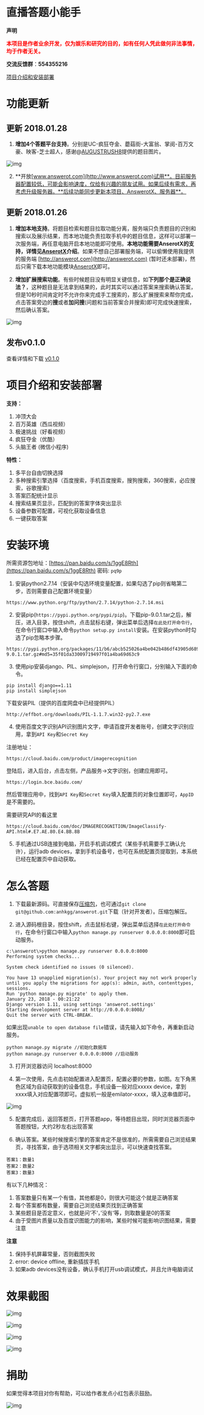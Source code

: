 # 直播答题小能手

**声明**

<font color="red"><b>本项目是作者业余开发，仅为娱乐和研究的目的，如有任何人凭此做何非法事情，均于作者无关。</b></font>

**交流反馈群**：**554355216**

[项目介绍和安装部署](#INSTALL)

# 功能更新

## 更新 2018.01.28

1. **增加4个答题平台支持**。分别是UC-疯狂夺金、蘑菇街-大富翁、掌阅-百万文豪、映客-芝士超人，感谢@[AUGUSTRUSH8](https://github.com/AUGUSTRUSH8)提供的题目图片。

![img](https://wx4.sinaimg.cn/mw1024/006mu4nKly1fnwsb04cklj30op069aac.jpg)

2. **开放[www.answerot.com](http://www.answerot.com)试用**。目前服务器配置较低，可能会影响速度，仅给有兴趣的朋友试用。如果后续有需求，再考虑升级服务器。**后续功能同步更新本项目、AnswerotX、服务器**。

## 更新 2018.01.26

1. **增加本地支持**。将题目检索和题目拉取功能分离，服务端只负责题目的识别和搜索以及展示结果，而本地功能负责拉取手机中的题目信息，这样可以部署一次服务端，再任意电脑开启本地功能即可使用。**本地功能需要AnserotX的支持，详情见[AnserotX](https://github.com/anhkgg/answerotx)介绍**。如果不想自己部署服务端，可以偷懒使用我提供的服务端 [http://answerot.com](http://answerot.com) (暂时还未部署)，然后只需下载本地功能模块[AnserotX](https://github.com/anhkgg/answerotx)即可。

2. **增加扩展搜索功能**。有些时候题目没有明显关键信息，如**下列那个是正确说法？**，这种题目是无法拿到结果的，此时其实可以通过答案来搜索确认答案，但是10秒时间肯定时不允许你来完成手工搜索的，那么扩展搜索来帮你完成，点击答案旁边的**搜**或者**加问搜**(问题和当前答案合并搜索)即可完成快速搜索，然后确认答案。

![img](https://wx3.sinaimg.cn/mw1024/006mu4nKly1fntxece40zj30m205yjrn.jpg)

## 发布v0.1.0

查看详情和下载 [v0.1.0](https://github.com/anhkgg/answerot/releases/tag/v0.1.0)

<h1 id='INSTALL'>项目介绍和安装部署</h1>

**支持：**
1. 冲顶大会
2. 百万英雄（西瓜视频）
3. 极速挑战（好看视频）
4. 疯狂夺金（优酷）
5. 头脑王者 (微信小程序)

**特性：**
1. 多平台自由切换选择
2. 多种搜索引擎选择（百度搜索，手机百度搜索，搜狗搜索，360搜索，必应搜索，谷歌搜索）
3. 答案匹配统计显示
4. 搜索结果页显示，匹配到的答案字体突出显示
5. 设备参数可配置，可视化获取设备信息
6. 一键获取答案

# 安装环境

所需资源包地址：[https://pan.baidu.com/s/1ggE8Rth](https://pan.baidu.com/s/1ggE8Rth) 密码: `pq9p`

1. 安装python2.7.14（安装中勾选环境变量配置，如果勾选了pip则省略第二步，否则需要自己配置环境变量）

```
https://www.python.org/ftp/python/2.7.14/python-2.7.14.msi
```

2. 安装pip(`https://pypi.python.org/pypi/pip`)。下载pip-9.0.1.tar之后，解压，进入目录，按住shift，点击鼠标右键，弹出菜单后选择`在此处打开命令行`，在命令行窗口中输入命令`python setup.py install`安装。在安装python时勾选了pip忽略本步骤。

```
https://pypi.python.org/packages/11/b6/abcb525026a4be042b486df43905d6893fb04f05aac21c32c638e939e447/pip-9.0.1.tar.gz#md5=35f01da33009719497f01a4ba69d63c9
```
3. 使用pip安装django、PIL、simplejson，打开命令行窗口，分别输入下面的命令。

```
pip install django==1.11
pip install simplejson
```
下载安装PIL（提供的百度网盘中已经提供PIL）
```
http://effbot.org/downloads/PIL-1.1.7.win32-py2.7.exe
```

4. 使用百度文字识别API识别图片文字，申请百度开发者账号，创建文字识别应用，拿到`API Key`和`Secret Key`

注册地址：
```
https://cloud.baidu.com/product/imagerecognition
```

登陆后，进入后台，点击左侧，产品服务->文字识别，创建应用即可。

```
https://login.bce.baidu.com/
```

然后管理应用中，找到`API Key`和`Secret Key`填入配置页的对象位置即可，`AppID`是不需要的。


需要研究API的看这里
```
https://cloud.baidu.com/doc/IMAGERECOGNITION/ImageClassify-API.html#.E7.AE.80.E4.BB.8B
```

5. 手机通过USB连接到电脑，开启手机调试模式（某些手机需要手工确认允许），运行adb devices，拿到手机设备号，也可在系统配置页提取到，本系统已经在配置页中自动获取。

# 怎么答题

1. 下载最新源码。可直接保存[压缩包](https://github.com/anhkgg/answerot/archive/master.zip)，也可通过`git clone git@github.com:anhkgg/answerot.git`下载（针对开发者）。压缩包解压。

2. 进入源码根目录，按住shift，点击鼠标右键，弹出菜单后选择`在此处打开命令行`，在命令行窗口中输入`python manage.py runserver 0.0.0.0:8000`即可启动服务。

```
c:\answerot\>python manage.py runserver 0.0.0.0:8000
Performing system checks...

System check identified no issues (0 silenced).

You have 13 unapplied migration(s). Your project may not work properly until you apply the migrations for app(s): admin, auth, contenttypes, sessions.
Run 'python manage.py migrate' to apply them.
January 23, 2018 - 00:21:22
Django version 1.11, using settings 'answerot.settings'
Starting development server at http://0.0.0.0:8008/
Quit the server with CTRL-BREAK.
```

如果出现`unable to open database file`错误，请先输入如下命令，再重新启动服务。

```
python manage.py migrate //初始化数据库
python manage.py runserver 0.0.0.0:8000 //启动服务
```

3. 打开浏览器访问 localhost:8000

4. 第一次使用，先点击初始配置进入配置页，配置必要的参数，如图。左下角黑色区域为自动获取到的设备信息，手机设备一般对应xxxxx device，拿到xxxx填入对应配置项即可。虚拟机一般是emilator-xxxx，填入这串值即可。

![img](screencap/config.png)

5. 配置完成后，返回答题页，打开答题app，等待题目出现，同时浏览器页面中答题按钮，大约2秒左右出现答案

6. 确认答案。某些时候搜索引擎的答案肯定不是很准的，所需需要自己浏览结果页，寻找答案，由于选项相关文字都突出显示，可以快速查找答案。

```
答案1：数量1
答案2：数量2
答案3：数量3
```

有以下几种情况：
1. 答案数量只有某一个有值，其他都是0，则很大可能这个就是正确答案
2. 每个答案都有数量，需要自己浏览结果页找到正确答案
3. 某些题目是否定意义，也就是问’不‘，’没有‘等，则取数量是0的答案
4. 由于受图片质量以及百度识图能力的影响，某些时候可能影响识图结果，需要注意

**注意**

1. 保持手机屏幕常量，否则截图失败
2. error: device offline, 重新插拔手机
3. 如果adb devices没有设备，确认手机打开usb调试模式，并且允许电脑调试

# 效果截图

![img](screencap/ans1.png)

![img](screencap/ans2.png)

![img](screencap/ans3.png)

![img](screencap/ans4.png)

# 捐助

如果觉得本项目对你有帮助，可以给作者发点小红包表示鼓励。

![img](wechatpay.png)
